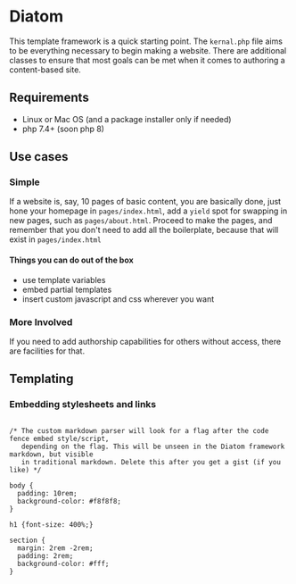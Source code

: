 # Diatom

This template framework is a quick starting point. The `kernal.php` file aims to be everything necessary to begin making a website. There are additional classes to ensure that most goals can be met when it comes to authoring a content-based site.

## Requirements

- Linux or Mac OS (and a package installer  only if needed)
- php 7.4+ (soon php 8)



## Use cases

### Simple

If a website is, say, 10 pages of basic content, you are basically done, just hone your homepage in `pages/index.html`, add a `yield` spot for swapping in new pages, such as `pages/about.html`. Proceed to make the pages, and remember that you don't need to add all the boilerplate, because that will exist in `pages/index.html`

#### Things you can do out of the box
- use template variables
- embed partial templates
- insert custom javascript and css wherever you want


### More Involved

If you need to add authorship capabilities for others without access, there are facilities for that.

## Templating

### Embedding stylesheets and links


``` style

/* The custom markdown parser will look for a flag after the code fence embed style/script,
   depending on the flag. This will be unseen in the Diatom framework markdown, but visible
   in traditional markdown. Delete this after you get a gist (if you like) */

body {
  padding: 10rem;
  background-color: #f8f8f8;
}

h1 {font-size: 400%;}

section {
  margin: 2rem -2rem;
  padding: 2rem;
  background-color: #fff;
}

```

